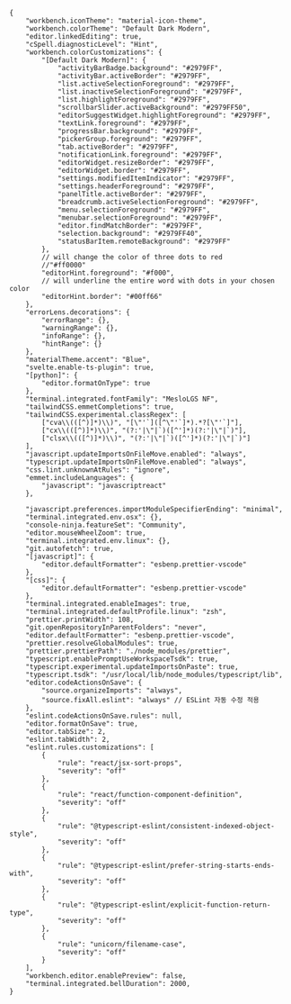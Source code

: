 <pre class="javascript" data-ke-language="javascript"><code>{
    "workbench.iconTheme": "material-icon-theme",
    "workbench.colorTheme": "Default Dark Modern",
    "editor.linkedEditing": true,
    "cSpell.diagnosticLevel": "Hint",
    "workbench.colorCustomizations": {
        "[Default Dark Modern]": {
            "activityBarBadge.background": "#2979FF",
            "activityBar.activeBorder": "#2979FF",
            "list.activeSelectionForeground": "#2979FF",
            "list.inactiveSelectionForeground": "#2979FF",
            "list.highlightForeground": "#2979FF",
            "scrollbarSlider.activeBackground": "#2979FF50",
            "editorSuggestWidget.highlightForeground": "#2979FF",
            "textLink.foreground": "#2979FF",
            "progressBar.background": "#2979FF",
            "pickerGroup.foreground": "#2979FF",
            "tab.activeBorder": "#2979FF",
            "notificationLink.foreground": "#2979FF",
            "editorWidget.resizeBorder": "#2979FF",
            "editorWidget.border": "#2979FF",
            "settings.modifiedItemIndicator": "#2979FF",
            "settings.headerForeground": "#2979FF",
            "panelTitle.activeBorder": "#2979FF",
            "breadcrumb.activeSelectionForeground": "#2979FF",
            "menu.selectionForeground": "#2979FF",
            "menubar.selectionForeground": "#2979FF",
            "editor.findMatchBorder": "#2979FF",
            "selection.background": "#2979FF40",
            "statusBarItem.remoteBackground": "#2979FF"
        },
        // will change the color of three dots to red
        //"#ff0000"
        "editorHint.foreground": "#f000",
        // will underline the entire word with dots in your chosen color
        "editorHint.border": "#00ff66"
    },
    "errorLens.decorations": {
        "errorRange": {},
        "warningRange": {},
        "infoRange": {},
        "hintRange": {}
    },
    "materialTheme.accent": "Blue",
    "svelte.enable-ts-plugin": true,
    "[python]": {
        "editor.formatOnType": true
    },
    "terminal.integrated.fontFamily": "MesloLGS NF",
    "tailwindCSS.emmetCompletions": true,
    "tailwindCSS.experimental.classRegex": [
        ["cva\\(([^)]*)\\)", "[\"'`]([^\"'`]*).*?[\"'`]"],
        ["cx\\(([^)]*)\\)", "(?:'|\"|`)([^']*)(?:'|\"|`)"],
        ["clsx\\(([^)]*)\\)", "(?:'|\"|`)([^']*)(?:'|\"|`)"]
    ],
    "javascript.updateImportsOnFileMove.enabled": "always",
    "typescript.updateImportsOnFileMove.enabled": "always",
    "css.lint.unknownAtRules": "ignore",
    "emmet.includeLanguages": {
        "javascript": "javascriptreact"
    },

    "javascript.preferences.importModuleSpecifierEnding": "minimal",
    "terminal.integrated.env.osx": {},
    "console-ninja.featureSet": "Community",
    "editor.mouseWheelZoom": true,
    "terminal.integrated.env.linux": {},
    "git.autofetch": true,
    "[javascript]": {
        "editor.defaultFormatter": "esbenp.prettier-vscode"
    },
    "[css]": {
        "editor.defaultFormatter": "esbenp.prettier-vscode"
    },
    "terminal.integrated.enableImages": true,
    "terminal.integrated.defaultProfile.linux": "zsh",
    "prettier.printWidth": 108,
    "git.openRepositoryInParentFolders": "never",
    "editor.defaultFormatter": "esbenp.prettier-vscode",
    "prettier.resolveGlobalModules": true,
    "prettier.prettierPath": "./node_modules/prettier",
    "typescript.enablePromptUseWorkspaceTsdk": true,
    "typescript.experimental.updateImportsOnPaste": true,
    "typescript.tsdk": "/usr/local/lib/node_modules/typescript/lib",
    "editor.codeActionsOnSave": {
        "source.organizeImports": "always",
        "source.fixAll.eslint": "always" // ESLint 자동 수정 적용
    },
    "eslint.codeActionsOnSave.rules": null,
    "editor.formatOnSave": true,
    "editor.tabSize": 2,
    "eslint.tabWidth": 2,
    "eslint.rules.customizations": [
        {
            "rule": "react/jsx-sort-props",
            "severity": "off"
        },
        {
            "rule": "react/function-component-definition",
            "severity": "off"
        },
        {
            "rule": "@typescript-eslint/consistent-indexed-object-style",
            "severity": "off"
        },
        {
            "rule": "@typescript-eslint/prefer-string-starts-ends-with",
            "severity": "off"
        },
        {
            "rule": "@typescript-eslint/explicit-function-return-type",
            "severity": "off"
        },
        {
            "rule": "unicorn/filename-case",
            "severity": "off"
        }
    ],
    "workbench.editor.enablePreview": false,
    "terminal.integrated.bellDuration": 2000,
}</code></pre>